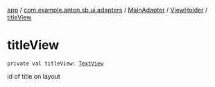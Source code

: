 [app](../../../index.md) / [com.example.anton.sb.ui.adapters](../../index.md) / [MainAdapter](../index.md) / [ViewHolder](index.md) / [titleView](./title-view.md)

# titleView

`private val titleView: `[`TextView`](https://developer.android.com/reference/android/widget/TextView.html)

id of title on layout


